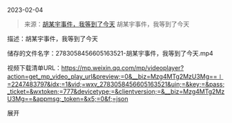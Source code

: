 2023-02-04

> 来源：[胡某宇事件，我等到了今天](http://mp.weixin.qq.com/s?__biz=Mzg4MTg2MzU3Mg==&mid=2247483797&idx=1&sn=119e5db16fac77456458ba3779e58593&chksm=cf5e3f6ef829b6782d35eaa82ae1dbfb2b4924349c544f9d8a6dc29a33e8a72d3b97c5015ef4&scene=27#wechat_redirect)
> 胡某宇事件，我等到了今天

描述：胡某宇事件，我等到了今天

储存的文件名字：2783058456605163521-胡某宇事件，我等到了今天.mp4

视频下载清单URL：https://mp.weixin.qq.com/mp/videoplayer?action=get_mp_video_play_url&preview;=0&__biz=Mzg4MTg2MzU3Mg==∣=2247483797&idx;=1&vid;=wxv_2783058456605163521&uin;=&key;=&pass;_ticket=&wxtoken;=777&devicetype;=&clientversion;=&__biz=Mzg4MTg2MzU3Mg==&appmsg;_token=&x5;=0&f;=json

展开


